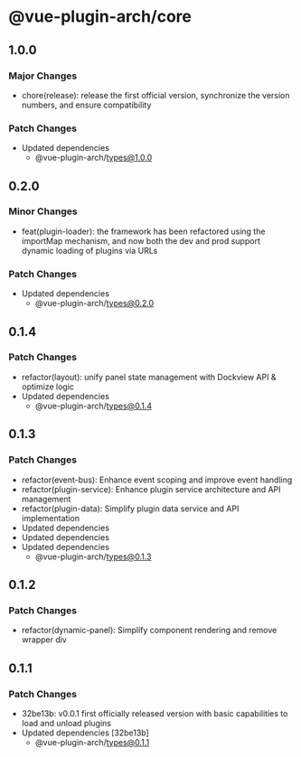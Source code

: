 # @vue-plugin-arch/core

## 1.0.0

### Major Changes

- chore(release): release the first official version, synchronize the version numbers, and ensure compatibility

### Patch Changes

- Updated dependencies
  - @vue-plugin-arch/types@1.0.0

## 0.2.0

### Minor Changes

- feat(plugin-loader): the framework has been refactored using the importMap mechanism, and now both the dev and prod support dynamic loading of plugins via URLs

### Patch Changes

- Updated dependencies
  - @vue-plugin-arch/types@0.2.0

## 0.1.4

### Patch Changes

- refactor(layout): unify panel state management with Dockview API & optimize logic
- Updated dependencies
  - @vue-plugin-arch/types@0.1.4

## 0.1.3

### Patch Changes

- refactor(event-bus): Enhance event scoping and improve event handling
- refactor(plugin-service): Enhance plugin service architecture and API management
- refactor(plugin-data): Simplify plugin data service and API implementation
- Updated dependencies
- Updated dependencies
- Updated dependencies
  - @vue-plugin-arch/types@0.1.3

## 0.1.2

### Patch Changes

- refactor(dynamic-panel): Simplify component rendering and remove wrapper div

## 0.1.1

### Patch Changes

- 32be13b: v0.0.1 first officially released version with basic capabilities to load and unload plugins
- Updated dependencies [32be13b]
  - @vue-plugin-arch/types@0.1.1
